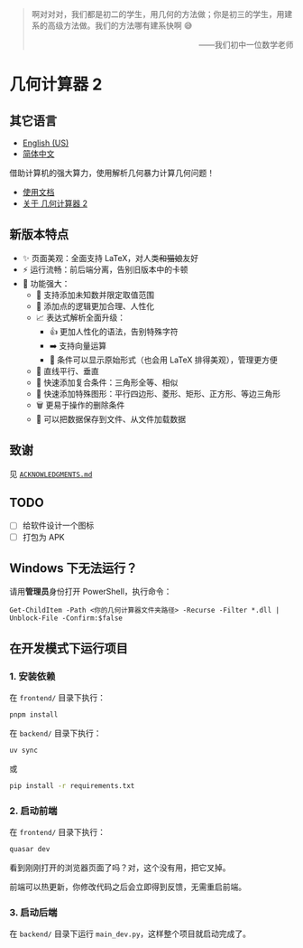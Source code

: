 > 啊对对对，我们都是初二的学生，用几何的方法做；你是初三的学生，用建系的高级方法做。我们的方法哪有建系快啊 😅
> <p align="right">——我们初中一位数学老师</p>

# 几何计算器 2

## 其它语言

* [English (US)](README.en.md)
* [简体中文](README.md)

借助计算机的强大算力，使用解析几何暴力计算几何问题！

- [使用文档](frontend/src/pages/docs.md)
- [关于 几何计算器 2](frontend/src/pages/about.md)

## 新版本特点

- ✨ 页面美观：全面支持 LaTeX，对人类~~和猫娘~~友好
- ⚡ 运行流畅：前后端分离，告别旧版本中的卡顿
- 💪 功能强大：
    - 🔢 支持添加未知数并限定取值范围
    - 📍 添加点的逻辑更加合理、人性化
    - 📈 表达式解析全面升级：
        - 👍 更加人性化的语法，告别特殊字符
        - ➡️ 支持向量运算
        - 📄 条件可以显示原始形式（也会用 LaTeX 排得美观），管理更方便
    - 📐 直线平行、垂直
    - 🔺 快速添加复合条件：三角形全等、相似
    - 🧩 快速添加特殊图形：平行四边形、菱形、矩形、正方形、等边三角形
    - 🗑️ 更易于操作的删除条件
    - 💾 可以把数据保存到文件、从文件加载数据

## 致谢

见 [`ACKNOWLEDGMENTS.md`](ACKNOWLEDGMENTS.md)

## TODO

- [ ] 给软件设计一个图标
- [ ] 打包为 APK

## Windows 下无法运行？

请用**管理员**身份打开 PowerShell，执行命令：

```shell
Get-ChildItem -Path <你的几何计算器文件夹路径> -Recurse -Filter *.dll | Unblock-File -Confirm:$false
```

## 在开发模式下运行项目

### 1. 安装依赖

在 `frontend/` 目录下执行：

```bash
pnpm install
```

在 `backend/` 目录下执行：

```bash
uv sync
```

或

```bash
pip install -r requirements.txt
```

### 2. 启动前端

在 `frontend/` 目录下执行：

```bash
quasar dev
```

看到刚刚打开的浏览器页面了吗？对，这个没有用，把它叉掉。

前端可以热更新，你修改代码之后会立即得到反馈，无需重启前端。

### 3. 启动后端

在 `backend/` 目录下运行 `main_dev.py`，这样整个项目就启动完成了。
